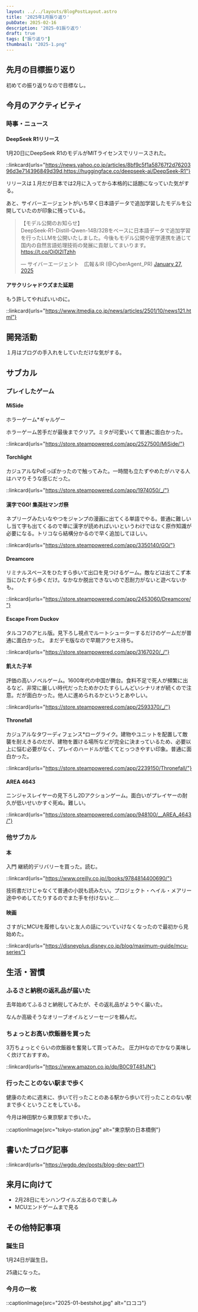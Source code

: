 ```yaml
---
layout: ../../layouts/BlogPostLayout.astro
title: '2025年1月振り返り'
pubDate: 2025-02-16
description: '2025-01振り返り'
draft: true
tags: ["振り返り"]
thumbnail: "2025-1.png"
---
```


## 先月の目標振り返り

初めての振り返りなので目標なし。

## 今月のアクティビティ

### 時事・ニュース

#### DeepSeek R1リリース

1月20日にDeepSeek R1のモデルがMITライセンスでリリースされた。

::linkcard{urls="https://news.yahoo.co.jp/articles/8bf9c5f1a58767f2d7620396d3e714396849d39d,https://huggingface.co/deepseek-ai/DeepSeek-R1"}

リリースは１月だが日本では2月に入ってから本格的に話題になっていた気がする。

あと、サイバーエージェントがいち早く日本語データで追加学習したモデルを公開していたのが印象に残っている。

<blockquote class="twitter-tweet"><p lang="ja" dir="ltr">【モデル公開のお知らせ】<br>DeepSeek-R1-Distill-Qwen-14B/32Bをベースに日本語データで追加学習を行ったLLMを公開いたしました。今後もモデル公開や産学連携を通じて国内の自然言語処理技術の発展に貢献してまいります。 <a href="https://t.co/Oi0l2ITzhh">https://t.co/Oi0l2ITzhh</a></p>&mdash; サイバーエージェント　広報＆IR (@CyberAgent_PR) <a href="https://twitter.com/CyberAgent_PR/status/1883783524836413468?ref_src=twsrc%5Etfw">January 27, 2025</a></blockquote> <script async src="https://platform.twitter.com/widgets.js" charset="utf-8"></script>

#### アサクリシャドウズまた延期

もう許してやればいいのに。

::linkcard{urls="https://www.itmedia.co.jp/news/articles/2501/10/news121.html"}

## 開発活動

１月はブログの手入れをしていただけな気がする。

## サブカル

### プレイしたゲーム

#### MiSide

ホラーゲーム*ギャルゲー

ホラーゲーム苦手だが最後までクリア。ミタが可愛いくて普通に面白かった。

::linkcard{urls="https://store.steampowered.com/app/2527500/MiSide/"}

#### Torchlight

カジュアルなPoEっぽかったので触ってみた。一時間も立たずやめたがハマる人はハマりそうな感じだった。

::linkcard{urls="https://store.steampowered.com/app/1974050/_/"}

#### 漢字でGO! 集英社マンガ祭

ネプリーグみたいなやつをジャンプの漫画に出てくる単語でやる。普通に難しいし当て字も出てくるので単に漢字が読めればいいというわけではなく原作知識が必要になる。トリコなら結構分かるので早く追加してほしい。

::linkcard{urls="https://store.steampowered.com/app/3350140/GO/"}

#### Dreamcore

リミナルスペースをひたすら歩いて出口を見つけるゲーム。敵などは出てこず本当にひたすら歩くだけ。なかなか脱出できないので忍耐力がないと遊べないかも。

::linkcard{urls="https://store.steampowered.com/app/2453060/Dreamcore/"}

#### Escape From Duckov

タルコフのアヒル版。見下ろし視点でルートシューターするだけのゲームだが普通に面白かった。
まだデモ版なので早期アクセス待ち。

::linkcard{urls="https://store.steampowered.com/app/3167020/_/"}

#### 飢えた子羊

評価の高いノベルゲーム。1600年代の中国が舞台。食料不足で死人が頻繁に出るなど、非常に厳しい時代だったためかひたすらしんどいシナリオが続くので注意。だが面白かった。他人に進められるかというとあやしい。

::linkcard{urls="https://store.steampowered.com/app/2593370/_/"}

#### Thronefall

カジュアルなタワーディフェンス*ローグライク。建物やユニットを配置して敵襲を耐えきるのだが、建物を置ける場所などが完全に決まっているため、必要以上に悩む必要がなく、プレイのハードルが低くてとっつきやすい印象。普通に面白かった。

::linkcard{urls="https://store.steampowered.com/app/2239150/Thronefall/"}

#### AREA 4643

ニンジャスレイヤーの見下ろし2Dアクションゲーム。面白いがプレイヤーの耐久が低いせいかすぐ死ぬ。難しい。

::linkcard{urls="https://store.steampowered.com/app/948100/__AREA_4643/"}

### 他サブカル

#### 本

入門 継続的デリバリーを買った。読む。

::linkcard{urls="https://www.oreilly.co.jp//books/9784814400690/"}

技術書だけじゃなくて普通の小説も読みたい。プロジェクト・ヘイル・メアリー途中やめしてたりするのでまた手を付けないと...

#### 映画

さすがにMCUを履修しないと友人の話についていけなくなったので最初から見始めた。

::linkcard{urls="https://disneyplus.disney.co.jp/blog/maximum-guide/mcu-series"}

## 生活・習慣

### ふるさと納税の返礼品が届いた

去年始めてふるさと納税してみたが、その返礼品がようやく届いた。

なんか高級そうなオリーブオイルとソーセージを頼んだ。

### ちょっとお高い炊飯器を買った

3万ちょっとぐらいの炊飯器を奮発して買ってみた。
圧力IHなのでかなり美味しく炊けておすすめ。

::linkcard{urls="https://www.amazon.co.jp/dp/B0C9T481JN"}

### 行ったことのない駅まで歩く

健康のために週末に、歩いて行ったことのある駅から歩いて行ったことのない駅まで歩くということをしている。

今月は神田駅から東京駅まで歩いた。

::captionImage{src="tokyo-station.jpg" alt="東京駅の日本橋側"}

## 書いたブログ記事

::linkcard{urls="https://wgdp.dev/posts/blog-dev-part1"}

## 来月に向けて

- 2月28日にモンハンワイルズ出るので楽しみ
- MCUエンドゲームまで見る

## その他特記事項

### 誕生日

1月24日が誕生日。

25歳になった。

### 今月の一枚

::captionImage{src="2025-01-bestshot.jpg" alt="ロココ"}
